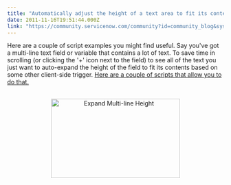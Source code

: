 ```yaml
---
title: "Automatically adjust the height of a text area to fit its contents"
date: 2011-11-16T19:51:44.000Z
link: "https://community.servicenow.com/community?id=community_blog&sys_id=bcaca225dbd0dbc01dcaf3231f961918"
---
```

<p>Here are a couple of script examples you might find useful. Say you've got a multi-line text field or variable that contains a lot of text. To save time in scrolling (or clicking the '+' icon next to the field) to see all of the text you just want to auto-expand the height of the field to fit its contents based on some other client-side trigger. <a title="w.servicenowguru.com/scripting/client-scripts-scripting/automatically-adjust-height-text-area-fit-contents" href="http://www.servicenowguru.com/scripting/client-scripts-scripting/automatically-adjust-height-text-area-fit-contents">Here are a couple of scripts that allow you to do that.</a><br /><center><br /><a href="http://www.servicenowguru.com/scripting/client-scripts-scripting/automatically-adjust-height-text-area-fit-contents/"><img src="http://www.servicenowguru.com/wp-content/uploads/2011/11/ExpandMultiLineHeight-300x185.jpg" alt="Expand Multi-line Height" title="Expand Multi-line Height" width="300" height="185" class="aligncenter size-medium wp-image-4167" /></a></center></p>